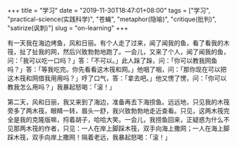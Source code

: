 +++
title = "学习"
date = "2019-11-30T18:47:01+08:00"
tags = ["学习", "practical-science(实践科学)", "苍蝇", "metaphor(隐喻)", "critique(批判)", "satirize(讽刺)"]
slug = "on-learning"
+++

有一天我在海边烤鱼，风和日丽。有个人走了过来，闻了闻我的鱼，看了看我的木筏，扯了扯我的网，然后兴致勃勃地跑了。一会儿，又来了个人，闻了闻我的鱼，问：「我可以吃一口吗？」答：「不可以。」此人跺了跺，问：「你可以教我网鱼吗？」答：「等我吃完。你先看看这木筏和网。」他咽了咽，问：「那你现在可以把这木筏和网借我用用吗？」哼了口气，答：「拿去吧。」他又愣了愣，问：「你可以教我怎么用吗？」我暴起怒喝：「滚！」

第二天，风和日丽，我又来到了海边，准备再去下海捞鱼。远远地，只见我的木筏旁多了两木筏，眼睛一转，眉头一舒，我兴致勃勃地走近查看。只见，这两木筏完全是我的克隆版嘛，捋着胡子，哈哈大笑。一会儿，我捞鱼回来，正疑惑为什么不见那两木筏的作者，只见：一人在岸上脚踩木筏，双手向海上撒网；一人在海上脚踩木筏，双手向岸上撒网！隔着老远，我暴起怒喝：「滚！」
